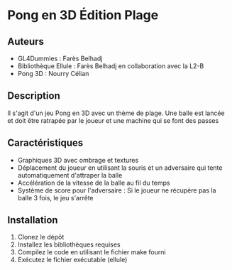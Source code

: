 # Pong en 3D Édition Plage

## Auteurs
- GL4Dummies : Farès Belhadj
- Bibliothèque Ellule : Farès Belhadj en collaboration avec la L2-B
- Pong 3D : Nourry Célian

## Description
Il s'agit d'un jeu Pong en 3D avec un thème de plage. Une balle est lancée et doit être ratrapée par le joueur et une machine qui se font des passes

## Caractéristiques
- Graphiques 3D avec ombrage et textures
- Déplacement du joueur en utilisant la souris et un adversaire qui tente automatiquement d'attraper la balle
- Accélération de la vitesse de la balle au fil du temps
- Système de score pour l'adversaire : Si le joueur ne récupère pas la balle 3 fois, le jeu s'arrête

## Installation
1. Clonez le dépôt
2. Installez les bibliothèques requises
3. Compilez le code en utilisant le fichier make fourni
4. Exécutez le fichier exécutable (ellule)